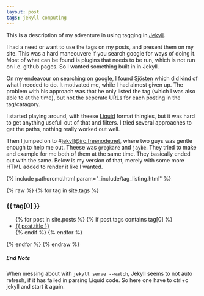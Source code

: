 ```yaml
---
layout: post
tags: jekyll computing
---
```


This is a description of my adventure in using tagging in [Jekyll].

I had a need or want to use the tags on my posts, and present them on
my site. This was a hard maneouvere if you search google for ways of
doing it. Most of what can be found is plugins that needs to be run,
which is not run on i.e. github pages. So I wanted something built in
in Jekyll. 

On my endeavour on searching on google, I found [Sjösten] which did
kind of what I needed to do. It motivated me, while I had almost given
up. The problem with his approach was that he only listed the tag
(which I was also able to at the time), but not the seperate URLs for
each posting in the tag/catagory.

I started playing around, with theese [Liquid] format thingies, but it
was hard to get anything usefull out of that and filters. I tried
several approaches to get the paths, nothing really worked out well. 

Then I jumped on to #jekyll@irc.freenode.net, where two guys was
gentle enough to help me out. Theese was `gregkare` and `jaybe`. They
tried to make and example for me both of them at the same time. They
basically ended out with the same. Below is my version of that, merely
with some more HTML added to render it like I wanted.

{% include pathorcmd.html param="_include/tag_listing.html" %}

{% raw %}
	{% for tag in site.tags %}
	<p><a id="{{ tag[0] }}"><h3>{{ tag[0] }}</h3></a></p>
	<ul>
	  {% for post in site.posts %}
	    {% if post.tags contains tag[0] %}
	    <li>
	      <a href="{{ post.url }}">{{ post.title }}</a>
	    </li>
	    {% endif %}
	  {% endfor %}
	</ul>
	{% endfor %}
{% endraw %}

##### End Note
When messing about with `jekyll serve --watch`, Jekyll seems to not
auto refresh, if it has failed in parsing Liquid code. So here one
have to ctrl+c jekyll and start it again.

[Jekyll]: http://jekyllrb.com/
[Sjösten]: http://vvv.tobiassjosten.net/jekyll/jekyll-tag-cloud/
[Liquid]: http://liquidmarkup.org/
